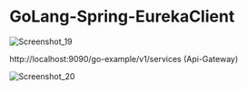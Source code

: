 # GoLang-Spring-EurekaClient
![Screenshot_19](https://user-images.githubusercontent.com/21373505/168442128-cda7de85-0ca3-4f5d-8473-3e564fbfe386.png)


http://localhost:9090/go-example/v1/services (Api-Gateway)

![Screenshot_20](https://user-images.githubusercontent.com/21373505/168442132-fc8cf555-081d-4cff-a20d-1e1dd76a2732.png)

